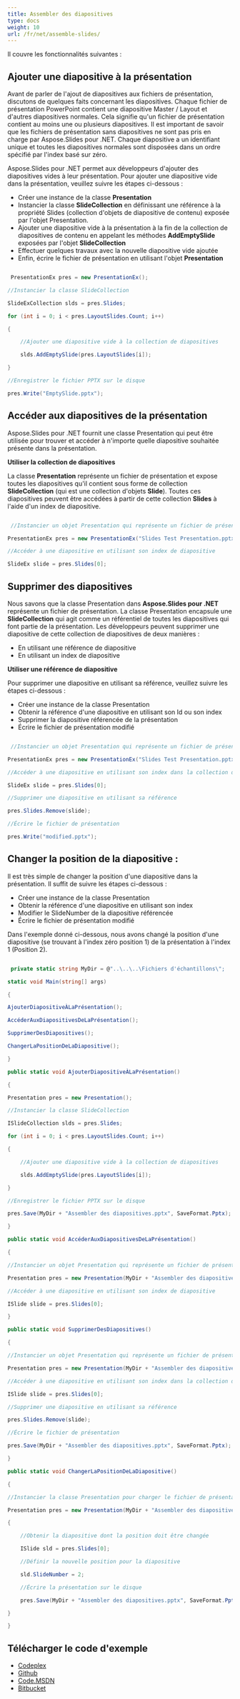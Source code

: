 ```yaml
---
title: Assembler des diapositives
type: docs
weight: 10
url: /fr/net/assemble-slides/
---
```


Il couvre les fonctionnalités suivantes :
## **Ajouter une diapositive à la présentation**
Avant de parler de l'ajout de diapositives aux fichiers de présentation, discutons de quelques faits concernant les diapositives. Chaque fichier de présentation PowerPoint contient une diapositive Master / Layout et d'autres diapositives normales. Cela signifie qu'un fichier de présentation contient au moins une ou plusieurs diapositives. Il est important de savoir que les fichiers de présentation sans diapositives ne sont pas pris en charge par Aspose.Slides pour .NET. Chaque diapositive a un identifiant unique et toutes les diapositives normales sont disposées dans un ordre spécifié par l'index basé sur zéro.

Aspose.Slides pour .NET permet aux développeurs d'ajouter des diapositives vides à leur présentation. Pour ajouter une diapositive vide dans la présentation, veuillez suivre les étapes ci-dessous :

- Créer une instance de la classe **Presentation**
- Instancier la classe **SlideCollection** en définissant une référence à la propriété Slides (collection d'objets de diapositive de contenu) exposée par l'objet Presentation.
- Ajouter une diapositive vide à la présentation à la fin de la collection de diapositives de contenu en appelant les méthodes **AddEmptySlide** exposées par l'objet **SlideCollection**
- Effectuer quelques travaux avec la nouvelle diapositive vide ajoutée
- Enfin, écrire le fichier de présentation en utilisant l'objet **Presentation**

``` csharp

 PresentationEx pres = new PresentationEx();

//Instancier la classe SlideCollection

SlideExCollection slds = pres.Slides;

for (int i = 0; i < pres.LayoutSlides.Count; i++)

{

	//Ajouter une diapositive vide à la collection de diapositives

	slds.AddEmptySlide(pres.LayoutSlides[i]);

}

//Enregistrer le fichier PPTX sur le disque

pres.Write("EmptySlide.pptx");

``` 
## **Accéder aux diapositives de la présentation**
Aspose.Slides pour .NET fournit une classe Presentation qui peut être utilisée pour trouver et accéder à n'importe quelle diapositive souhaitée présente dans la présentation.

**Utiliser la collection de diapositives**

La classe **Presentation** représente un fichier de présentation et expose toutes les diapositives qu'il contient sous forme de collection **SlideCollection** (qui est une collection d'objets **Slide**). Toutes ces diapositives peuvent être accédées à partir de cette collection **Slides** à l'aide d'un index de diapositive.

``` csharp

 //Instancier un objet Presentation qui représente un fichier de présentation

PresentationEx pres = new PresentationEx("Slides Test Presentation.pptx");

//Accéder à une diapositive en utilisant son index de diapositive

SlideEx slide = pres.Slides[0];

``` 
## **Supprimer des diapositives**
Nous savons que la classe Presentation dans **Aspose.Slides pour .NET** représente un fichier de présentation. La classe Presentation encapsule une **SlideCollection** qui agit comme un référentiel de toutes les diapositives qui font partie de la présentation. Les développeurs peuvent supprimer une diapositive de cette collection de diapositives de deux manières :

- En utilisant une référence de diapositive
- En utilisant un index de diapositive

**Utiliser une référence de diapositive**

Pour supprimer une diapositive en utilisant sa référence, veuillez suivre les étapes ci-dessous :

- Créer une instance de la classe Presentation
- Obtenir la référence d'une diapositive en utilisant son Id ou son index
- Supprimer la diapositive référencée de la présentation
- Écrire le fichier de présentation modifié

``` csharp

 //Instancier un objet Presentation qui représente un fichier de présentation

PresentationEx pres = new PresentationEx("Slides Test Presentation.pptx");

//Accéder à une diapositive en utilisant son index dans la collection de diapositives

SlideEx slide = pres.Slides[0];

//Supprimer une diapositive en utilisant sa référence

pres.Slides.Remove(slide);

//Écrire le fichier de présentation

pres.Write("modified.pptx");

``` 
## **Changer la position de la diapositive :**
Il est très simple de changer la position d'une diapositive dans la présentation. Il suffit de suivre les étapes ci-dessous :

- Créer une instance de la classe Presentation
- Obtenir la référence d'une diapositive en utilisant son index
- Modifier le SlideNumber de la diapositive référencée
- Écrire le fichier de présentation modifié

Dans l'exemple donné ci-dessous, nous avons changé la position d'une diapositive (se trouvant à l'index zéro position 1) de la présentation à l'index 1 (Position 2).

``` csharp

 private static string MyDir = @"..\..\..\Fichiers d'échantillons\";

static void Main(string[] args)

{

AjouterDiapositiveÀLaPrésentation();

AccéderAuxDiapositivesDeLaPrésentation();

SupprimerDesDiapositives();

ChangerLaPositionDeLaDiapositive();

}

public static void AjouterDiapositiveÀLaPrésentation()

{

Presentation pres = new Presentation();

//Instancier la classe SlideCollection

ISlideCollection slds = pres.Slides;

for (int i = 0; i < pres.LayoutSlides.Count; i++)

{

    //Ajouter une diapositive vide à la collection de diapositives

    slds.AddEmptySlide(pres.LayoutSlides[i]);

}

//Enregistrer le fichier PPTX sur le disque

pres.Save(MyDir + "Assembler des diapositives.pptx", SaveFormat.Pptx);

}

public static void AccéderAuxDiapositivesDeLaPrésentation()

{

//Instancier un objet Presentation qui représente un fichier de présentation

Presentation pres = new Presentation(MyDir + "Assembler des diapositives.pptx");

//Accéder à une diapositive en utilisant son index de diapositive

ISlide slide = pres.Slides[0];

}

public static void SupprimerDesDiapositives()

{

//Instancier un objet Presentation qui représente un fichier de présentation

Presentation pres = new Presentation(MyDir + "Assembler des diapositives.pptx");

//Accéder à une diapositive en utilisant son index dans la collection de diapositives

ISlide slide = pres.Slides[0];

//Supprimer une diapositive en utilisant sa référence

pres.Slides.Remove(slide);

//Écrire le fichier de présentation

pres.Save(MyDir + "Assembler des diapositives.pptx", SaveFormat.Pptx);

}

public static void ChangerLaPositionDeLaDiapositive()

{

//Instancier la classe Presentation pour charger le fichier de présentation source

Presentation pres = new Presentation(MyDir + "Assembler des diapositives.pptx");

{

    //Obtenir la diapositive dont la position doit être changée

    ISlide sld = pres.Slides[0];

    //Définir la nouvelle position pour la diapositive

    sld.SlideNumber = 2;

    //Écrire la présentation sur le disque

    pres.Save(MyDir + "Assembler des diapositives.pptx", SaveFormat.Pptx);

}

}

``` 
## **Télécharger le code d'exemple**
- [Codeplex](https://asposeslidesopenxml.codeplex.com/releases/view/619597)
- [Github](https://github.com/aspose-slides/Aspose.Slides-for-.NET/releases/tag/MissingFeaturesAsposeSlidesForOpenXMLv1.1)
- [Code.MSDN](https://code.msdn.microsoft.com/AsposeSlides-Features-9866600c)
- [Bitbucket](https://bitbucket.org/asposemarketplace/aspose-for-openxml/downloads/Assemble%20Slides%20%28Aspose.Slides%29.zip)